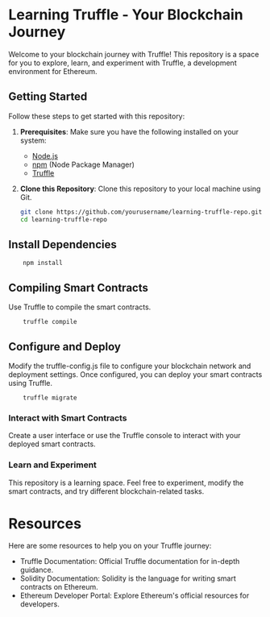 # Learning Truffle - Your Blockchain Journey

Welcome to your blockchain journey with Truffle! This repository is a space for you to explore, learn, and experiment with Truffle, a development environment for Ethereum.

## Getting Started

Follow these steps to get started with this repository:

1. **Prerequisites**: Make sure you have the following installed on your system:

   - [Node.js](https://nodejs.org/)
   - [npm](https://www.npmjs.com/) (Node Package Manager)
   - [Truffle](https://www.trufflesuite.com/truffle)

2. **Clone this Repository**: Clone this repository to your local machine using Git.

   ```bash
   git clone https://github.com/yourusername/learning-truffle-repo.git
   cd learning-truffle-repo
   ```

## Install Dependencies

```
    npm install
```

## Compiling Smart Contracts

Use Truffle to compile the smart contracts.

```
    truffle compile
```

## Configure and Deploy

Modify the truffle-config.js file to configure your blockchain network and deployment settings. Once configured, you can deploy your smart contracts using Truffle.

```
    truffle migrate
```

### Interact with Smart Contracts

Create a user interface or use the Truffle console to interact with your deployed smart contracts.

### Learn and Experiment

This repository is a learning space. Feel free to experiment, modify the smart contracts, and try different blockchain-related tasks.

# Resources

Here are some resources to help you on your Truffle journey:

- Truffle Documentation:
  Official Truffle documentation for in-depth guidance.
- Solidity Documentation:
  Solidity is the language for writing smart contracts on Ethereum.
- Ethereum Developer Portal:
  Explore Ethereum's official resources for developers.
